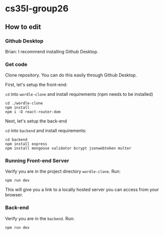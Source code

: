 # cs35l-group26

## How to edit

### Github Desktop

Brian: I recommend installing Github Desktop.

### Get code

Clone repository. You can do this easily through Github Desktop.

First, let's setup the front-end:

`cd` into `wordle-clone` and install requirements (npm needs to be installed)

```shell
cd ./wordle-clone
npm install
npm i -D react-router-dom
```

Next, let's setup the back-end

`cd` into `backend` and install requirements:

```shell
cd backend
npm install express
npm install mongoose validator bcrypt jsonwebtoken multer
```

### Running Front-end Server

Verify you are in the project directory `wordle-clone`. Run:

```shell
npm run dev
```

This will give you a link to a locally hosted server you can access from your browser.

### Back-end

Verify you are in the `backend`. Run:

```shell
npm run dev
```




